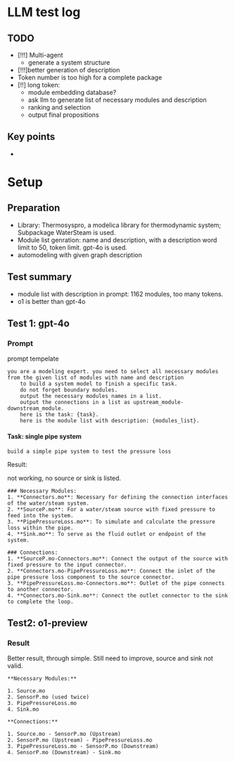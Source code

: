 # LLM test log 

## TODO

- [!!!] Multi-agent
    - generate a system structure
- [!!!]better generation of description
- Token number is too high for a complete package
- [!!] long token: 
    - module embedding database?
    - ask llm to generate list of necessary modules and description
    - ranking and selection
    - output final propositions


## Key points
- 

# Setup 

## Preparation
- Library: Thermosyspro, a modelica library for thermodynamic system; Subpackage WaterSteam is used.
- Module list genration: name and description, with a description word limit to 50, token limit. gpt-4o is used.
- automodeling with given graph description

## Test summary
- module list with description in prompt: 1162 modules, too many tokens.
- o1 is better than gpt-4o

## Test 1: gpt-4o

### Prompt
prompt tempelate
```
you are a modeling expert. you need to select all necessary modules from the given list of modules with name and description
    to build a system model to finish a specific task.
    do not forget boundary modules.
    output the necessary modules names in a list.
    output the connections in a list as upstream_module-downstream_module.
    here is the task: {task}.
    here is the module list with description: {modules_list}.
```
#### Task: single pipe system

```build a simple pipe system to test the pressure loss```

Result:

not working, no source or sink is listed.

```
### Necessary Modules:
1. **Connectors.mo**: Necessary for defining the connection interfaces of the water/steam system.
2. **SourceP.mo**: For a water/steam source with fixed pressure to feed into the system.
3. **PipePressureLoss.mo**: To simulate and calculate the pressure loss within the pipe.
4. **Sink.mo**: To serve as the fluid outlet or endpoint of the system.

### Connections:
1. **SourceP.mo-Connectors.mo**: Connect the output of the source with fixed pressure to the input connector.
2. **Connectors.mo-PipePressureLoss.mo**: Connect the inlet of the pipe pressure loss component to the source connector.
3. **PipePressureLoss.mo-Connectors.mo**: Outlet of the pipe connects to another connector.
4. **Connectors.mo-Sink.mo**: Connect the outlet connector to the sink to complete the loop. 
```


## Test2: o1-preview

### Result

Better result, through simple. Still need to improve, source and sink not valid.

```
**Necessary Modules:**

1. Source.mo
2. SensorP.mo (used twice)
3. PipePressureLoss.mo
4. Sink.mo

**Connections:**

1. Source.mo - SensorP.mo (Upstream)
2. SensorP.mo (Upstream) - PipePressureLoss.mo
3. PipePressureLoss.mo - SensorP.mo (Downstream)
4. SensorP.mo (Downstream) - Sink.mo
```